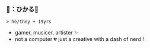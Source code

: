 ### 🍃：ひかる💭
`> he/they + 19yrs`
- gamer, musicer, artister ✨
- not a computer 💔
just a creative with a dash of nerd ! 
